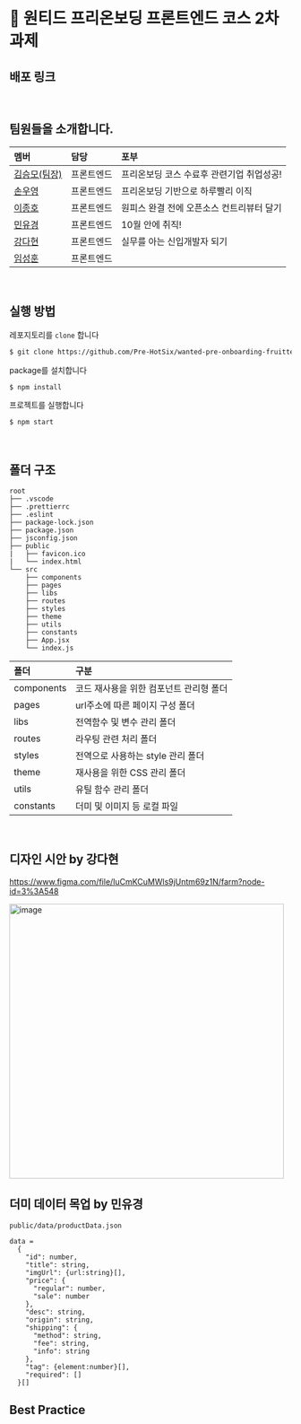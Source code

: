 # 🎉 원티드 프리온보딩 프론트엔드 코스 2차 과제

## 배포 링크

<br/>

## 팀원들을 소개합니다.

|멤버|담당|포부|
|:--|:--|:--|
|[김승모(팀장)](https://github.com/endmoseung)|프론트엔드|프리온보딩 코스 수료후 관련기업 취업성공!|
|[손우영](https://github.com/dndud2906)|프론트엔드|프리온보딩 기반으로 하루빨리 이직|
|[이종호](https://github.com/devfrank9)|프론트엔드|원피스 완결 전에 오픈소스 컨트리뷰터 달기|
|[민유경](https://github.com/MINYUKYUNG)|프론트엔드|10월 안에 취직!|
|[강다현](https://github.com/KKangdaa)|프론트엔드|실무를 아는 신입개발자 되기|
|[임성훈](https://github.com/sasumpi123)|프론트엔드| |
<br/>

## 실행 방법

레포지토리를 `clone` 합니다
```markdown
$ git clone https://github.com/Pre-HotSix/wanted-pre-onboarding-fruitte.git
```
package를 설치합니다
```markdown
$ npm install
```
프로젝트를 실행합니다
```markdown
$ npm start
```
<br/>

## 폴더 구조

```
root
├── .vscode
├── .prettierrc
├── .eslint
├── package-lock.json
├── package.json
├── jsconfig.json
├── public
|   ├── favicon.ico
|   └── index.html
└── src
    ├── components
    ├── pages
    ├── libs
    ├── routes
    ├── styles
    ├── theme
    ├── utils
    ├── constants
    ├── App.jsx
    └── index.js
```

|폴더|구분|
|:--|:--|
|components|코드 재사용을 위한 컴포넌트 관리형 폴더|
|pages|url주소에 따른 페이지 구성 폴더|
|libs|전역함수 및 변수 관리 폴더|
|routes|라우팅 관련 처리 폴더|
|styles|전역으로 사용하는 style 관리 폴더|
|theme|재사용을 위한 CSS 관리 폴더|
|utils|유틸 함수 관리 폴더|
|constants|더미 및 이미지 등 로컬 파일|
<br/>

## 디자인 시안 by 강다현

https://www.figma.com/file/IuCmKCuMWls9jUntm69z1N/farm?node-id=3%3A548

<img width="490" alt="image" src="https://user-images.githubusercontent.com/90244663/188319070-5e428000-e4a3-4e58-bf24-df3b34274c53.png">

## 더미 데이터 목업 by 민유경

```public/data/productData.json```

```
data =
  {
    "id": number,
    "title": string,
    "imgUrl": {url:string}[],
    "price": {
      "regular": number,
      "sale": number
    },
    "desc": string,
    "origin": string,
    "shipping": {
      "method": string,
      "fee": string,
      "info": string
    },
    "tag": {element:number}[],
    "required": []
  }[]
```

## Best Practice

